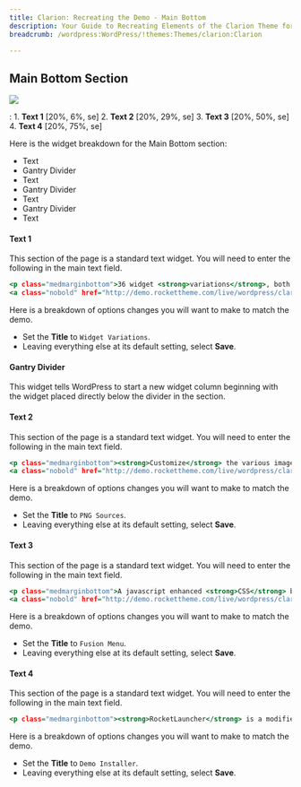 ```yaml
---
title: Clarion: Recreating the Demo - Main Bottom
description: Your Guide to Recreating Elements of the Clarion Theme for WordPress
breadcrumb: /wordpress:WordPress/!themes:Themes/clarion:Clarion

---
```


Main Bottom Section
-----

![][demo1]

:   1. **Text 1** [20%, 6%, se]
    2. **Text 2** [20%, 29%, se]
    3. **Text 3** [20%, 50%, se]
    4. **Text 4** [20%, 75%, se]

Here is the widget breakdown for the Main Bottom section:

* Text
* Gantry Divider
* Text
* Gantry Divider
* Text
* Gantry Divider
* Text

#### Text 1

This section of the page is a standard text widget. You will need to enter the following in the main text field.

~~~ .html
<p class="medmarginbottom">36 widget <strong>variations</strong>, both structural and stylistic, to <strong>individualize</strong> your widgets.</p>
<a class="nobold" href="http://demo.rockettheme.com/live/wordpress/clarion/theme-features/widget-variations/"><span>Read More  </span></a>
~~~

Here is a breakdown of options changes you will want to make to match the demo.

* Set the **Title** to `Widget Variations`.
* Leaving everything else at its default setting, select **Save**.

#### Gantry Divider

This widget tells WordPress to start a new widget column beginning with the widget placed directly below the divider in the section.

#### Text 2

This section of the page is a standard text widget. You will need to enter the following in the main text field.

~~~ .html
<p class="medmarginbottom"><strong>Customize</strong> the various image elements using the <strong>Adobe&#174; Fireworks PNG</strong> sources. </p>
<a class="nobold" href="http://demo.rockettheme.com/live/wordpress/clarion/tutorials/logo-editing/"><span>Read More  </span></a>
~~~

Here is a breakdown of options changes you will want to make to match the demo.

* Set the **Title** to `PNG Sources`.
* Leaving everything else at its default setting, select **Save**.

#### Text 3

This section of the page is a standard text widget. You will need to enter the following in the main text field.

~~~ .html
<p class="medmarginbottom">A javascript enhanced <strong>CSS</strong> based dropdown menu with <strong>MegaMenu</strong> features.</p>
<a class="nobold" href="http://demo.rockettheme.com/live/wordpress/clarion/theme-features/"><span>Read More  </span></a>
~~~

Here is a breakdown of options changes you will want to make to match the demo.

* Set the **Title** to `Fusion Menu`.
* Leaving everything else at its default setting, select **Save**.

#### Text 4

This section of the page is a standard text widget. You will need to enter the following in the main text field.

~~~ .html
<p class="medmarginbottom"><strong>RocketLauncher</strong> is a modified WordPress package to install a <strong>demo</strong> onto your server.</p><a class="nobold" href="http://demo.rockettheme.com/live/wordpress/clarion/tutorials/rocketlauncher/"><span>Read More  </span></a>
~~~

Here is a breakdown of options changes you will want to make to match the demo.

* Set the **Title** to `Demo Installer`.
* Leaving everything else at its default setting, select **Save**.

[demo1]: assets/demo_12.jpg
